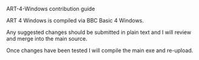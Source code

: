 ART-4-Windows contribution guide

ART 4 Windows is compiled via BBC Basic 4 Windows.

Any suggested changes should be submitted in plain text and I will review and merge into the main source.

Once changes have been tested I will compile the main exe and re-upload.
